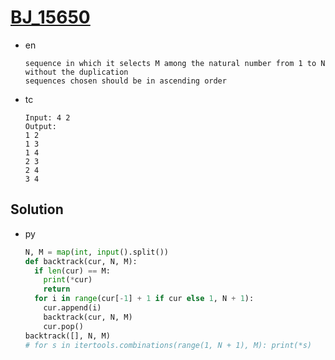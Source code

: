 # [BJ_15650](https://acmicpc.net/problem/15650)

* en

  ```en
  sequence in which it selects M among the natural number from 1 to N without the duplication
  sequences chosen should be in ascending order
  ```

* tc

  ```tc
  Input: 4 2
  Output:
  1 2
  1 3
  1 4
  2 3
  2 4
  3 4
  ```

## Solution

* py

  ```py
  N, M = map(int, input().split())
  def backtrack(cur, N, M):
    if len(cur) == M:
      print(*cur)
      return
    for i in range(cur[-1] + 1 if cur else 1, N + 1):
      cur.append(i)
      backtrack(cur, N, M)
      cur.pop()
  backtrack([], N, M)
  # for s in itertools.combinations(range(1, N + 1), M): print(*s)
  ```

